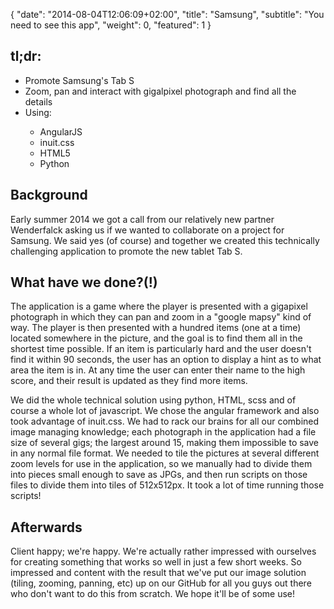 {
   "date": "2014-08-04T12:06:09+02:00",
   "title": "Samsung",
   "subtitle": "You need to see this app",
   "weight": 0,
   "featured": 1
}

<h2>tl;dr:</h2>
<ul>
    <li>Promote Samsung's Tab S</li>
    <li>Zoom, pan and interact with gigalpixel photograph and find all the details</li>
    <li>Using:</li>
    <ul>
        <li>AngularJS</li>
        <li>inuit.css</li>
        <li>HTML5</li>
        <li>Python</li>
    </ul>
</ul>

<h2>Background</h2>
<p>
    Early summer 2014 we got a call from our relatively new partner Wenderfalck asking us if we wanted to collaborate on a project for Samsung. We said yes (of course) and together we created this technically challenging application to promote the new tablet Tab S.
</p>

<h2>What have we done?(!)</h2>
<p>
    The application is a game where the player is presented with a gigapixel photograph in which they can pan and zoom in a "google mapsy" kind of way. The player is then presented with a hundred items (one at a time) located somewhere in the picture, and the goal is to find them all in the shortest time possible. If an item is particularly hard and the user doesn't find it within 90 seconds, the user has an option to display a hint as to what area the item is in. At any time the user can enter their name to the high score, and their result is updated as they find more items.
</p>

<p>
    We did the whole technical solution using python, HTML, scss and of course a whole lot of javascript. We chose the angular framework and also took advantage of inuit.css. We had to rack our brains for all our combined image managing knowledge; each photograph in the application had a file size of several gigs; the largest around 15, making them impossible to save in any normal file format. We needed to tile the pictures at several different zoom levels for use in the application, so we manually had to divide them into pieces small enough to save as JPGs, and then run scripts on those files to divide them into tiles of 512x512px. It took a lot of time running those scripts!
</p>

<h2>Afterwards</h2>
<p>
    Client happy; we're happy. We're actually rather impressed with ourselves for creating something that works so well in just a few short weeks. So impressed and content with the result that we've put our image solution (tiling, zooming, panning, etc) up on our GitHub for all you guys out there who don't want to do this from scratch. We hope it'll be of some use!
</p>
